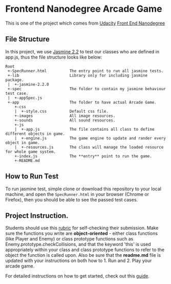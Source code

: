 # Frontend Nanodegree Arcade Game

This is one of the project which comes from [Udacity](https://udacity.com/) [Front End Nanodegree](https://www.udacity.com/course/--nd001-cn-advanced)

## File Structure
In this project, we use [Jasmine 2.2](https://jasmine.github.io/2.2/introduction) to test our classes who are defined in app.js, thus the file structure looks like below:
```
Root
 +-SpecRunner.html          The entry point to run all jasmine tests.
 +-lib                      Library only for including jasmine package.
 |  +-jasmine-2.2.0
 +-spec                     The folder to contain my jasmine behaviour test case.
 |  +-appSpec.js
 +-app                      The folder to have actual Arcade Game.
    +-css
    |  +-style.css          Default css file.
    +-images                All image resources.
    +-sounds                All sound resources.
    +-js
    |  +-app.js             The file contains all class to define different objects in game.
    |  +-engine.js          The game engine to update and rander every object in game.
    |  +-resources.js       The class will manage the loaded resource for whole game system.
    +-index.js              The **entry** point to run the game.
    +-README.md
```
## How to Run Test
To run jasmine test, simple clone or download this repository to your local machine, and open the ```SpecRunner.html``` in your browser (Chrome or Firefox), then you should be able to see the passed test cases.

## Project Instruction.
Students should use this [rubric](https://review.udacity.com/#!/projects/2696458597/rubric) for self-checking their submission. Make sure the functions you write are **object-oriented** - either class functions (like Player and Enemy) or class prototype functions such as Enemy.prototype.checkCollisions, and that the keyword 'this' is used appropriately within your class and class prototype functions to refer to the object the function is called upon. Also be sure that the **readme.md** file is updated with your instructions on both how to 1. Run and 2. Play your arcade game.

For detailed instructions on how to get started, check out this [guide](https://docs.google.com/document/d/1v01aScPjSWCCWQLIpFqvg3-vXLH2e8_SZQKC8jNO0Dc/pub?embedded=true).